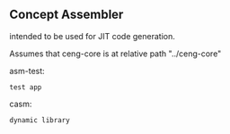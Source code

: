 Concept Assembler
-------------------------------------

intended to be used for JIT code generation.

Assumes that ceng-core is at relative path "../ceng-core"


asm-test:

    test app

casm:

    dynamic library

